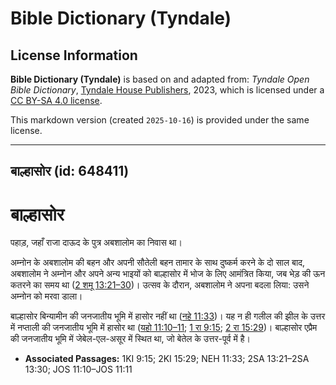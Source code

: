 # Bible Dictionary (Tyndale)

## License Information

**Bible Dictionary (Tyndale)** is based on and adapted from: _Tyndale Open Bible Dictionary_, [Tyndale House Publishers](https://tyndaleopenresources.com/), 2023, which is licensed under a [CC BY-SA 4.0 license](https://creativecommons.org/licenses/by-sa/4.0/legalcode.en).

This markdown version (created `2025-10-16`) is provided under the same license.



--------------------------------

## बाल्हासोर (id: 648411)

बाल्हासोर
=========

पहाड़, जहाँ राजा दाऊद के पुत्र अबशालोम का निवास था।

अम्नोन के अबशालोम की बहन और अपनी सौतेली बहन तामार के साथ दुष्कर्म करने के दो साल बाद, अबशालोम ने अम्नोन और अपने अन्य भाइयों को बाल्हासोर में भोज के लिए आमंत्रित किया, जब भेड़ की ऊन कतरने का समय था ([2 शमू 13:21–30](https://ref.ly/2Sam13:21-2Sam13:30))। उत्सव के दौरान, अबशालोम ने अपना बदला लिया: उसने अम्नोन को मरवा डाला।

बाल्हासोर बिन्यामीन की जनजातीय भूमि में हासोर नहीं था ([नहे 11:33](https://ref.ly/Neh11:33))। यह न ही गलील की झील के उत्तर में नप्ताली की जनजातीय भूमि में हासोर था ([यहो 11:10–11](https://ref.ly/Josh11:10-Josh11:11); [1 रा 9:15](https://ref.ly/1Kgs9:15); [2 रा 15:29](https://ref.ly/2Kgs15:29))। बाल्हासोर एप्रैम की जनजातीय भूमि में जेबेल\-एल\-असूर में स्थित था, जो बेतेल के उत्तर\-पूर्व में है।

* **Associated Passages:** 1KI 9:15; 2KI 15:29; NEH 11:33; 2SA 13:21–2SA 13:30; JOS 11:10–JOS 11:11

